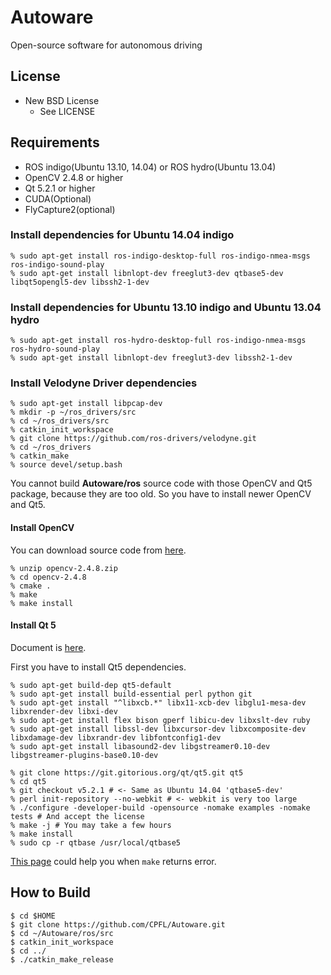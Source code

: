 # Autoware

Open-source software for autonomous driving

## License

* New BSD License
    * See LICENSE

## Requirements

- ROS indigo(Ubuntu 13.10, 14.04) or ROS hydro(Ubuntu 13.04)
- OpenCV 2.4.8 or higher
- Qt 5.2.1 or higher
- CUDA(Optional)
- FlyCapture2(optional)

### Install dependencies for Ubuntu 14.04 indigo

```
% sudo apt-get install ros-indigo-desktop-full ros-indigo-nmea-msgs ros-indigo-sound-play
% sudo apt-get install libnlopt-dev freeglut3-dev qtbase5-dev libqt5opengl5-dev libssh2-1-dev
```

### Install dependencies for Ubuntu 13.10 indigo and Ubuntu 13.04 hydro

```
% sudo apt-get install ros-hydro-desktop-full ros-indigo-nmea-msgs ros-hydro-sound-play
% sudo apt-get install libnlopt-dev freeglut3-dev libssh2-1-dev
```

### Install Velodyne Driver dependencies 
```
% sudo apt-get install libpcap-dev
% mkdir -p ~/ros_drivers/src
% cd ~/ros_drivers/src 
% catkin_init_workspace
% git clone https://github.com/ros-drivers/velodyne.git
% cd ~/ros_drivers 
% catkin_make
% source devel/setup.bash
```

You cannot build **Autoware/ros** source code with those OpenCV and Qt5 package,
because they are too old. So you have to install newer OpenCV and Qt5.

#### Install OpenCV

You can download source code from [here](http://sourceforge.net/projects/opencvlibrary/).

```
% unzip opencv-2.4.8.zip
% cd opencv-2.4.8
% cmake .
% make
% make install
```

#### Install Qt 5

Document is [here](http://qt-project.org/wiki/Building_Qt_5_from_Git).

First you have to install Qt5 dependencies.

```
% sudo apt-get build-dep qt5-default
% sudo apt-get install build-essential perl python git
% sudo apt-get install "^libxcb.*" libx11-xcb-dev libglu1-mesa-dev libxrender-dev libxi-dev
% sudo apt-get install flex bison gperf libicu-dev libxslt-dev ruby
% sudo apt-get install libssl-dev libxcursor-dev libxcomposite-dev libxdamage-dev libxrandr-dev libfontconfig1-dev
% sudo apt-get install libasound2-dev libgstreamer0.10-dev libgstreamer-plugins-base0.10-dev
```

```
% git clone https://git.gitorious.org/qt/qt5.git qt5
% cd qt5
% git checkout v5.2.1 # <- Same as Ubuntu 14.04 'qtbase5-dev'
% perl init-repository --no-webkit # <- webkit is very too large
% ./configure -developer-build -opensource -nomake examples -nomake tests # And accept the license 
% make -j # You may take a few hours
% make install
% sudo cp -r qtbase /usr/local/qtbase5
```
[This page](https://qt.gitorious.org/qt/qtbase/commit/9d2edfe5248fce8b16693fad8304f94a1f101bab) could help you when `make` returns error. 

## How to Build

```
$ cd $HOME
$ git clone https://github.com/CPFL/Autoware.git
$ cd ~/Autoware/ros/src
$ catkin_init_workspace
$ cd ../
$ ./catkin_make_release
```
